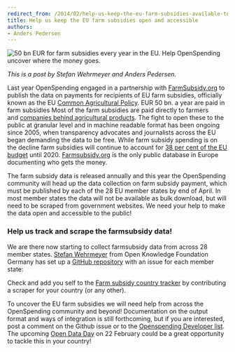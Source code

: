 ```yaml
---
redirect_from: /2014/02/help-us-keep-the-eu-farm-subsidies-available-to-the-public/
title: Help us keep the EU farm subsidies open and accessible
authors:
- Anders Pedersen
---
```

<img alt="50 bn EUR for farm subsidies every year in the EU. Help OpenSpending uncover where the money goes." src="http://capreform.eu/wp-content/uploads/2010/05/who-gets-what.jpg" />

<em>This is a post by Stefan Wehrmeyer and Anders Pedersen.</em>

Last year OpenSpending engaged in a partnership with <a href="http://farmsubsidy.openspending.org">FarmSubsidy.org</a> to publish the data on payments for recipients of EU farm subsidies, officially known as the EU <a href="http://en.wikipedia.org/wiki/Common_Agricultural_Policy">Common Agricultural Policy</a>. EUR 50 bn. a year are paid in farm subsidies Most of the farm subsidies are paid directly to farmers and <a href="http://farmsubsidy.openspending.org/search/?q=campina">companies behind agricultural products</a>. The fight to open these to the public at granular level and in machine readable format has been ongoing since 2005, when transparency advocates and journalists across the EU began demanding the data to be free. While farm subsidy spending is on the decline farm subsidies will continue to account for <a href="http://www.reuters.com/article/2013/02/08/eu-budget-agriculture-idUSL5N0B82UW20130208">38 per cent of the EU budget</a> until 2020. <a href="http://farmsubsidy.openspending.org/">Farmsubsidy.org</a> is the only public database in Europe documenting who gets the money.

The farm subsidy data is released annually and this year the OpenSpending community will head up the data collection on farm subsidy payment, which must be published by each of the 28 EU member states by end of April. In most member states the data will not be available as bulk download, but will need to be scraped from government websites. We need your help to make the data open and accessible to the public!

### Help us track and scrape the farmsubsidy data!
We are there now starting to collect farmsubsidy data from across 28 member states. <a href="https://twitter.com/stefanwehrmeyer‎">Stefan Wehrmeyer</a> from Open Knowledge Foundation Germany has set up a <a href="https://github.com/openspending/farmsubsidy-scrapers/issues?labels=memberstate&amp;state=open">GitHub repository</a> with an issue for each member state:

Check and add you self to the <a href="https://github.com/openspending/farmsubsidy-scrapers/issues?labels=memberstate&amp;state=open">Farm subsidy country tracker</a> by contributing a scraper for your country (or any other).

To uncover the EU farm subsidies we will need help from across the OpenSpending community and beyond! Documentation on the output format and ways of integration is still forthcoming, but if you are interested, post a comment on the Github issue or to the <a href="http://lists.okfn.org/mailman/listinfo/openspending-dev">Openspending Developer list</a>. The upcoming <a href="http://opendataday.org/">Open Data Day</a> on 22 February could be a great opportunity to tackle this in your country!


